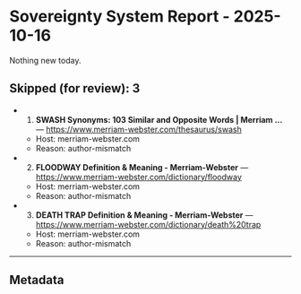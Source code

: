 # Sovereignty System Report - 2025-10-16

Nothing new today.

## Skipped (for review): 3

- 1. **SWASH Synonyms: 103 Similar and Opposite Words | Merriam ...** — https://www.merriam-webster.com/thesaurus/swash
  - Host: merriam-webster.com
  - Reason: author-mismatch
- 2. **FLOODWAY Definition & Meaning - Merriam-Webster** — https://www.merriam-webster.com/dictionary/floodway
  - Host: merriam-webster.com
  - Reason: author-mismatch
- 3. **DEATH TRAP Definition & Meaning - Merriam-Webster** — https://www.merriam-webster.com/dictionary/death%20trap
  - Host: merriam-webster.com
  - Reason: author-mismatch

---

## Metadata
